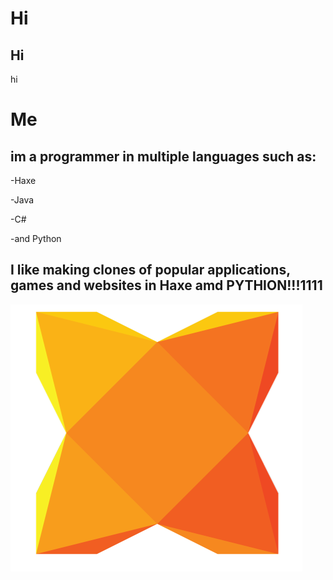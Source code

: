# Hi
## Hi
hi

# Me
## im a programmer in multiple languages such as:

-Haxe

-Java

-C#

-and Python

## I like making clones of popular applications, games and websites in Haxe amd PYTHION!!!1111

![](images/haxe-logo-large.png)

